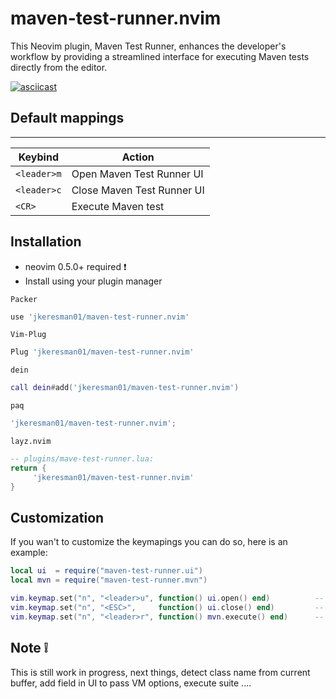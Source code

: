 # maven-test-runner.nvim

This Neovim plugin, Maven Test Runner, enhances the developer's workflow by providing a streamlined interface for executing Maven tests directly from the editor.

[![asciicast](https://asciinema.org/a/C8J48tR7BHjfxHN0lViMFURC7.svg)](https://asciinema.org/a/C8J48tR7BHjfxHN0lViMFURC7)

## Default mappings ##
***
| Keybind       | Action                          |
|---------------|---------------------------------|
| `<leader>m`   | Open Maven Test Runner UI       |
| `<leader>c`   | Close Maven Test Runner UI      |
| `<CR>`        | Execute Maven test              |


## Installation ##
* neovim 0.5.0+ required :exclamation:
* Install using your plugin manager

`Packer`  
```lua
use 'jkeresman01/maven-test-runner.nvim'
```

`Vim-Plug`  
```lua
Plug 'jkeresman01/maven-test-runner.nvim'
```

`dein`  
```lua
call dein#add('jkeresman01/maven-test-runner.nvim')
```

`paq`  
```lua
'jkeresman01/maven-test-runner.nvim';
```

`layz.nvim`  
```lua
-- plugins/mave-test-runner.lua:
return {
     'jkeresman01/maven-test-runner.nvim'
}
```

## Customization ##
If you wan't to customize the keymapings you can do so, here is an example:

```lua
local ui  = require("maven-test-runner.ui")
local mvn = require("maven-test-runner.mvn")

vim.keymap.set("n", "<leader>u", function() ui.open() end)          --  Open Maven Test Runner UI  
vim.keymap.set("n", "<ESC>",     function() ui.close() end)         --  Close Maven Test Runner UI
vim.keymap.set("n", "<leader>r", function() mvn.execute() end)      --  Execute Maven Test|Tests  
```

## Note :grey_exclamation: ##
 
This is still work in progress, next things, detect class name from current buffer, add field in UI to pass VM options, execute suite ....
